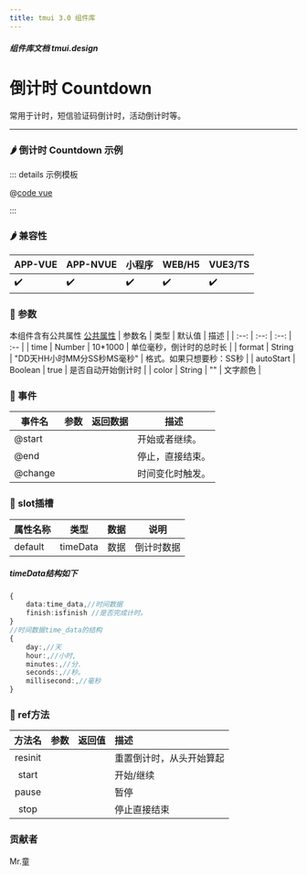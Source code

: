```yaml
---
title: tmui 3.0 组件库
---
```


<dirtoc></dirtoc>

##### 组件库文档 tmui.design

# 倒计时 Countdown
常用于计时，短信验证码倒计时，活动倒计时等。

---

### :hot_pepper: 倒计时 Countdown 示例

<webview url="https://tmui.design/h5/#/pages/showdata/countdown"></webview>

::: details 示例模板

@[code vue](pages/showdata/countdown.nvue)

:::

### :hot_pepper: 兼容性

| APP-VUE | APP-NVUE | 小程序 | WEB/H5 | VUE3/TS |
| --- | --- | --- | --- | --- |
| :heavy_check_mark: | :heavy_check_mark: | :heavy_check_mark: | :heavy_check_mark: | :heavy_check_mark: |

### :seedling: 参数
本组件含有公共属性 [公共属性](/doc/spec/组件公共样式.md)
| 参数名 | 类型 | 默认值 | 描述 |
| :--: | :--: | :--: | :-- |
| time | Number | 10*1000 | 单位毫秒，倒计时的总时长 |
| format | String | "DD天HH小时MM分SS秒MS毫秒" | 格式。如果只想要秒：SS秒 |
| autoStart | Boolean | true | 是否自动开始倒计时 |
| color | String | "" | 文字颜色 |

### :rose: 事件
| 事件名 | 参数 | 返回数据 | 描述 |
| --- | --- | --- | --- |
| @start |  |  | 开始或者继续。 |
| @end |  |  | 停止，直接结束。 |
| @change |  |  | 时间变化时触发。 |

### :corn: slot插槽
| 属性名称 | 类型 | 数据 | 说明 |
| --- | --- | --- | --- |
| default | timeData | 数据 | 倒计时数据 |

##### timeData结构如下
```ts
{
	data:time_data,//时间数据
	finish:isfinish //是否完成计时。
}
//时间数据time_data的结构
{
	day:,//天
	hour:,//小时,
	minutes:,//分.
	seconds:,//秒。
	millisecond:,//毫秒
}
```

### :green_salad: ref方法
| 方法名 | 参数 | 返回值 | 描述 |
| :--: | :--: | :--: | :-- |
| resinit |  |  | 重置倒计时，从头开始算起 |
| start |  |  | 开始/继续 |
| pause |  |  | 暂停 |
| stop |  |  | 停止直接结束 |

### 贡献者
Mr.童


